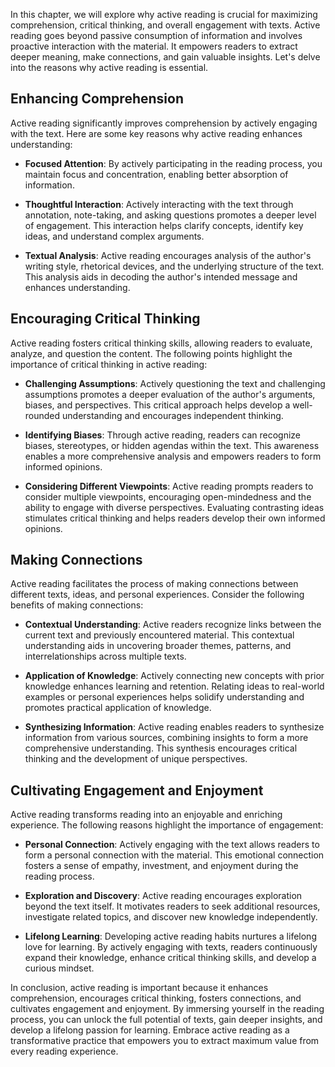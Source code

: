 
In this chapter, we will explore why active reading is crucial for maximizing comprehension, critical thinking, and overall engagement with texts. Active reading goes beyond passive consumption of information and involves proactive interaction with the material. It empowers readers to extract deeper meaning, make connections, and gain valuable insights. Let's delve into the reasons why active reading is essential.

Enhancing Comprehension
-----------------------

Active reading significantly improves comprehension by actively engaging with the text. Here are some key reasons why active reading enhances understanding:

* **Focused Attention**: By actively participating in the reading process, you maintain focus and concentration, enabling better absorption of information.

* **Thoughtful Interaction**: Actively interacting with the text through annotation, note-taking, and asking questions promotes a deeper level of engagement. This interaction helps clarify concepts, identify key ideas, and understand complex arguments.

* **Textual Analysis**: Active reading encourages analysis of the author's writing style, rhetorical devices, and the underlying structure of the text. This analysis aids in decoding the author's intended message and enhances understanding.

Encouraging Critical Thinking
-----------------------------

Active reading fosters critical thinking skills, allowing readers to evaluate, analyze, and question the content. The following points highlight the importance of critical thinking in active reading:

* **Challenging Assumptions**: Actively questioning the text and challenging assumptions promotes a deeper evaluation of the author's arguments, biases, and perspectives. This critical approach helps develop a well-rounded understanding and encourages independent thinking.

* **Identifying Biases**: Through active reading, readers can recognize biases, stereotypes, or hidden agendas within the text. This awareness enables a more comprehensive analysis and empowers readers to form informed opinions.

* **Considering Different Viewpoints**: Active reading prompts readers to consider multiple viewpoints, encouraging open-mindedness and the ability to engage with diverse perspectives. Evaluating contrasting ideas stimulates critical thinking and helps readers develop their own informed opinions.

Making Connections
------------------

Active reading facilitates the process of making connections between different texts, ideas, and personal experiences. Consider the following benefits of making connections:

* **Contextual Understanding**: Active readers recognize links between the current text and previously encountered material. This contextual understanding aids in uncovering broader themes, patterns, and interrelationships across multiple texts.

* **Application of Knowledge**: Actively connecting new concepts with prior knowledge enhances learning and retention. Relating ideas to real-world examples or personal experiences helps solidify understanding and promotes practical application of knowledge.

* **Synthesizing Information**: Active reading enables readers to synthesize information from various sources, combining insights to form a more comprehensive understanding. This synthesis encourages critical thinking and the development of unique perspectives.

Cultivating Engagement and Enjoyment
------------------------------------

Active reading transforms reading into an enjoyable and enriching experience. The following reasons highlight the importance of engagement:

* **Personal Connection**: Actively engaging with the text allows readers to form a personal connection with the material. This emotional connection fosters a sense of empathy, investment, and enjoyment during the reading process.

* **Exploration and Discovery**: Active reading encourages exploration beyond the text itself. It motivates readers to seek additional resources, investigate related topics, and discover new knowledge independently.

* **Lifelong Learning**: Developing active reading habits nurtures a lifelong love for learning. By actively engaging with texts, readers continuously expand their knowledge, enhance critical thinking skills, and develop a curious mindset.

In conclusion, active reading is important because it enhances comprehension, encourages critical thinking, fosters connections, and cultivates engagement and enjoyment. By immersing yourself in the reading process, you can unlock the full potential of texts, gain deeper insights, and develop a lifelong passion for learning. Embrace active reading as a transformative practice that empowers you to extract maximum value from every reading experience.
